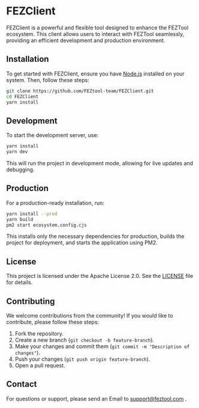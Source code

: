 # FEZClient

FEZClient is a powerful and flexible tool designed to enhance the FEZTool ecosystem. This client allows users to interact with FEZTool seamlessly, providing an efficient development and production environment.

## Installation

To get started with FEZClient, ensure you have [Node.js](https://nodejs.org/) installed on your system. Then, follow these steps:

```sh
git clone https://github.com/FEZtool-team/FEZClient.git
cd FEZClient
yarn install
```

## Development

To start the development server, use:

```sh
yarn install
yarn dev
```

This will run the project in development mode, allowing for live updates and debugging.

## Production

For a production-ready installation, run:

```sh
yarn install --prod
yarn build
pm2 start ecosystem.config.cjs
```

This installs only the necessary dependencies for production, builds the project for deployment, and starts the application using PM2.

## License

This project is licensed under the Apache License 2.0. See the [LICENSE](LICENSE) file for details.

## Contributing

We welcome contributions from the community! If you would like to contribute, please follow these steps:

1. Fork the repository.
2. Create a new branch (`git checkout -b feature-branch`).
3. Make your changes and commit them (`git commit -m "Description of changes"`).
4. Push your changes (`git push origin feature-branch`).
5. Open a pull request.

## Contact

For questions or support, please send an Email to support@feztool.com .
